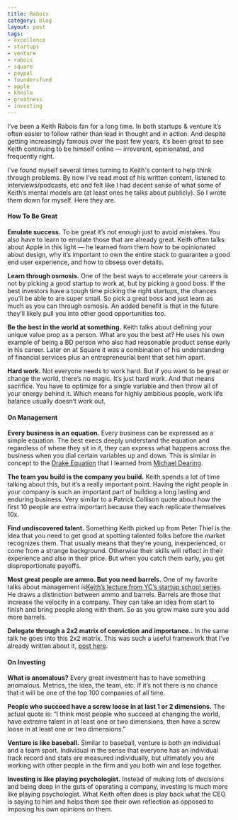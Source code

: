 ```yaml
---
title: Rabois
category: blog
layout: post
tags:
- excellence
- startups
- venture
- rabois
- square
- paypal
- foundersfund
- apple
- khosla
- greatness
- investing
---
```


I’ve been a Keith Rabois fan for a long time. In both startups & venture it’s often easier to follow rather than lead in thought and in action. And despite getting increasingly famous over the past few years, it’s been great to see Keith continuing to be himself online — irreverent, opinionated, and frequently right.

I've found myself several times turning to Keith's content to help think through problems. By now I’ve read most of his written content, listened to interviews/podcasts, etc and felt like I had decent sense of what some of Keith’s mental models are (at least ones he talks about publicly). So I wrote them down for myself. Here they are. 

#### How To Be Great

**Emulate success.** To be great it’s not enough just to avoid mistakes. You also have to learn to emulate those that are already great. Keith often talks about Apple in this light — he learned from them how to be opinionated about design, why it’s important to own the entire stack to guarantee a good end user experience, and how to obsess over details.

**Learn through osmosis.** One of the best ways to accelerate your careers is not by picking a good startup to work at, but by picking a good boss. If the best investors have a tough time picking the right startups, the chances you’ll be able to are super small. So pick a great boss and just learn as much as you can through osmosis. An added benefit is that in the future they’ll likely pull you into other good opportunities too.

**Be the best in the world at something.** Keith talks about defining your unique value prop as a person. What are you the best at? He uses his own example of being a BD person who also had reasonable product sense early in his career. Later on at Square it was a combination of his understanding of financial services plus an entrepreneurial bent that set him apart.

**Hard work.** Not everyone needs to work hard. But if you want to be great or change the world, there’s no magic. It’s just hard work. And that means sacrifice. You have to optimize for a single variable and then throw all of your energy behind it. Which means for highly ambitious people, work life balance usually doesn’t work out.

#### On Management

**Every business is an equation.** Every business can be expressed as a simple equation. The best execs deeply understand the equation and regardless of where they sit in it, they can express what happens across the business when you dial certain variables up and down. This is similar in concept to the [Drake Equation](https://en.wikipedia.org/wiki/Drake_equation) that I learned from [Michael Dearing](https://twitter.com/mcgd).

**The team you build is the company you build.** Keith spends a lot of time talking about this, but it’s a really important point. Having the right people in your company is such an important part of building a long lasting and enduring business. Very similar to a Patrick Collison quote about how the first 10 people are extra important because they each replicate themselves 10x.

**Find undiscovered talent.** Something Keith picked up from Peter Thiel is the idea that you need to get good at spotting talented folks before the market recognizes them. That usually means that they’re young, inexperienced, or come from a strange background. Otherwise their skills will reflect in their experience and also in their price. But when you catch them early, you get disproportionate payoffs.

**Most great people are ammo. But you need barrels.** One of my favorite talks about management is[Keith’s lecture from YC’s startup school series](https://startupclass.samaltman.com/courses/lec14/). He draws a distinction between ammo and barrels. Barrels are those that increase the velocity in a company. They can take an idea from start to finish and bring people along with them. So as you grow make sure you add more barrels.

**Delegate through a 2x2 matrix of conviction and importance..** In the same talk he goes into this 2x2 matrix. This was such a useful framework that I’ve already written about it, [post here](http://www.chrisyin.com/blog/2015/01/14/how-to-delegate).

#### On Investing

**What is anomalous?** Every great investment has to have something anomalous. Metrics, the idea, the team, etc. If it’s not there is no chance that it will be one of the top 100 companies of all time.

**People who succeed have a screw loose in at last 1 or 2 dimensions.** The actual quote is: “I think most people who succeed at changing the world, have extreme talent in at least one or two dimensions, then have a screw loose in at least one or two dimensions.”

**Venture is like baseball.** Similar to baseball, venture is both an individual and a team sport. Individual in the sense that everyone has an individual track record and stats are measured individually, but ultimately you are working with other people in the firm and you both win and lose together.

**Investing is like playing psychologist.** Instead of making lots of decisions and being deep in the guts of operating a company, investing is much more like playing psychologist. What Keith often does is play back what the CEO is saying to him and helps them see their own reflection as opposed to imposing his own opinions on them.